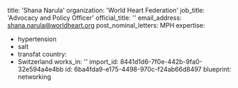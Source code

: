 title: 'Shana Narula'
organization: 'World Heart Federation'
job_title: 'Advocacy and Policy Officer'
official_title: ''
email_address: shana.narula@worldheart.org
post_nominal_letters: MPH
expertise:
  - hypertension
  - salt
  - transfat
country:
  - Switzerland
works_in: ''
import_id: 8441d1d6-7f0e-442b-9fa0-32e594a4e4bb
id: 6ba4fda9-e175-4498-970c-f24ab66d8497
blueprint: networking
